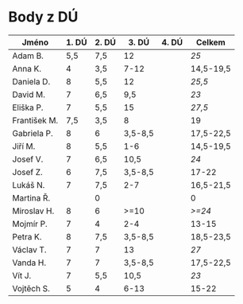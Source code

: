 # Body z DÚ

|Jméno		| 1. DÚ | 2. DÚ | 3. DÚ | 4. DÚ | Celkem    |
|---------------|-------|-------|-------|-------|-----------|
| Adam B.	| 5,5	| 7,5	| 12		|	| *25*	|
| Anna K.	| 4	| 3,5	| 7-12		|	| 14,5-19,5	|
| Daniela D.	| 8	| 5,5	| 12		|	| *25,5* |
| David M.	| 7 	| 6,5	| 9,5		|	| *23*	|
| Eliška P.	| 7	| 5,5	| 15		|	| *27,5*	|
| František M.	| 7,5	| 3,5	| 8		|	| 19	|
| Gabriela P.	| 8	| 6	| 3,5-8,5	|	| 17,5-22,5	|
| Jiří M.	| 8	| 5,5	| 1-6		|	| 14,5-19,5	|
| Josef V. 	| 7	| 6,5	| 10,5		|	| *24*	|
| Josef Z.	| 6	| 7,5	| 3,5-8,5	|	| 17-22	|
| Lukáš N.	| 7	| 7,5	| 2-7		|	| 16,5-21,5	|
| Martina Ř.	|	| 0	|		|	| 0	|
| Miroslav H.	| 8	| 6	| >=10		|	| *>=24*	|
| Mojmír P.	| 7	| 4	| 2-4		|	| 13-15	|
| Petra K.	| 8	| 7,5	| 3,5-8,5	|	| 18,5-23,5	|
| Václav T.	| 7	| 7	| 13		|	| *27*	|
| Vanda H.	| 7	| 7	| 3,5-8,5	|	| 17,5-22,5	|
| Vít J.	| 7	| 5,5	| 10,5		|	| *23*	|
| Vojtěch S.	| 5	| 4	| 6-13		|	| 15-22	|
